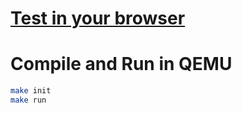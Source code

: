 # [Test in your browser](https://505e06b2.github.io/realmode_kernel/)

# Compile and Run in QEMU
```bash
make init
make run
```
